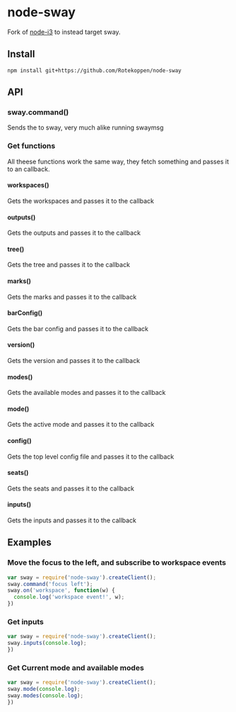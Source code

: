 # node-sway

Fork of [node-i3](https://github.com/sidorares/node-i3) to instead target sway.

## Install

	npm install git+https://github.com/Rotekoppen/node-sway

## API

### sway.command(<command>)

Sends the <command> to sway, very much alike running swaymsg <command>

### Get functions

All theese functions work the same way, they fetch something and passes it to an callback.

#### workspaces(<callback>)

Gets the workspaces and passes it to the callback

#### outputs(<callback>)

Gets the outputs and passes it to the callback

#### tree(<callback>)

Gets the tree and passes it to the callback

#### marks(<callback>)

Gets the marks and passes it to the callback

#### barConfig(<callback>)

Gets the bar config and passes it to the callback

#### version(<callback>)

Gets the version and passes it to the callback

#### modes(<callback>)

Gets the available modes and passes it to the callback

#### mode(<callback>)

Gets the active mode and passes it to the callback

#### config(<callback>)

Gets the top level config file and passes it to the callback

#### seats(<callback>)

Gets the seats and passes it to the callback

#### inputs(<callback>)

Gets the inputs and passes it to the callback

## Examples

### Move the focus to the left, and subscribe to workspace events

```js
var sway = require('node-sway').createClient();
sway.command('focus left');
sway.on('workspace', function(w) {
  console.log('workspace event!', w);
})
```

### Get inputs

```js
var sway = require('node-sway').createClient();
sway.inputs(console.log);
})
```

### Get Current mode and available modes

```js
var sway = require('node-sway').createClient();
sway.mode(console.log);
sway.modes(console.log);
})
```
